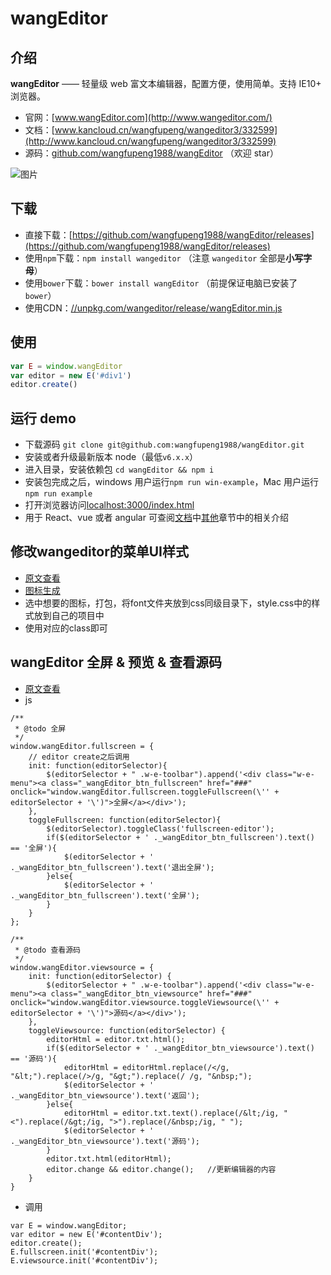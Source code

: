 
# wangEditor

## 介绍

**wangEditor** —— 轻量级 web 富文本编辑器，配置方便，使用简单。支持 IE10+ 浏览器。

- 官网：[www.wangEditor.com](http://www.wangeditor.com/)
- 文档：[www.kancloud.cn/wangfupeng/wangeditor3/332599](http://www.kancloud.cn/wangfupeng/wangeditor3/332599)
- 源码：[github.com/wangfupeng1988/wangEditor](https://github.com/wangfupeng1988/wangEditor) （欢迎 star）

![图片](http://images2015.cnblogs.com/blog/138012/201705/138012-20170530202905633-1840158981.png)




## 下载

- 直接下载：[https://github.com/wangfupeng1988/wangEditor/releases](https://github.com/wangfupeng1988/wangEditor/releases)
- 使用`npm`下载：`npm install wangeditor` （注意 `wangeditor` 全部是**小写字母**）
- 使用`bower`下载：`bower install wangEditor` （前提保证电脑已安装了`bower`）
- 使用CDN：[//unpkg.com/wangeditor/release/wangEditor.min.js](https://unpkg.com/wangeditor/release/wangEditor.min.js)


## 使用

```javascript
var E = window.wangEditor
var editor = new E('#div1')
editor.create()
```


## 运行 demo

- 下载源码 `git clone git@github.com:wangfupeng1988/wangEditor.git`
- 安装或者升级最新版本 node（最低`v6.x.x`）
- 进入目录，安装依赖包 `cd wangEditor && npm i`
- 安装包完成之后，windows 用户运行`npm run win-example`，Mac 用户运行`npm run example`
- 打开浏览器访问[localhost:3000/index.html](http://localhost:3000/index.html)
- 用于 React、vue 或者 angular 可查阅[文档](http://www.kancloud.cn/wangfupeng/wangeditor3/332599)中[其他](https://www.kancloud.cn/wangfupeng/wangeditor3/335783)章节中的相关介绍

## 修改wangeditor的菜单UI样式

- [原文查看](https://blog.csdn.net/qq_33010549/article/details/82782267)
- [图标生成](https://icomoon.io/)
- 选中想要的图标，打包，将font文件夹放到css同级目录下，style.css中的样式放到自己的项目中
- 使用对应的class即可

## wangEditor 全屏 & 预览 & 查看源码
- [原文查看](https://blog.csdn.net/qq_36025814/article/details/90212322)
- js

```
/**
 * @todo 全屏
 */
window.wangEditor.fullscreen = {
	// editor create之后调用
	init: function(editorSelector){
		$(editorSelector + " .w-e-toolbar").append('<div class="w-e-menu"><a class="_wangEditor_btn_fullscreen" href="###" οnclick="window.wangEditor.fullscreen.toggleFullscreen(\'' + editorSelector + '\')">全屏</a></div>');
	},
	toggleFullscreen: function(editorSelector){
		$(editorSelector).toggleClass('fullscreen-editor');
		if($(editorSelector + ' ._wangEditor_btn_fullscreen').text() == '全屏'){
			$(editorSelector + ' ._wangEditor_btn_fullscreen').text('退出全屏');
		}else{
			$(editorSelector + ' ._wangEditor_btn_fullscreen').text('全屏');
		}
	}
};
 
/**
 * @todo 查看源码
 */
window.wangEditor.viewsource = {
    init: function(editorSelector) {
    	$(editorSelector + " .w-e-toolbar").append('<div class="w-e-menu"><a class="_wangEditor_btn_viewsource" href="###" οnclick="window.wangEditor.viewsource.toggleViewsource(\'' + editorSelector + '\')">源码</a></div>');
    },
    toggleViewsource: function(editorSelector) {
    	editorHtml = editor.txt.html();
		if($(editorSelector + ' ._wangEditor_btn_viewsource').text() == '源码'){
			editorHtml = editorHtml.replace(/</g, "&lt;").replace(/>/g, "&gt;").replace(/ /g, "&nbsp;");
			$(editorSelector + ' ._wangEditor_btn_viewsource').text('返回');
		}else{
			editorHtml = editor.txt.text().replace(/&lt;/ig, "<").replace(/&gt;/ig, ">").replace(/&nbsp;/ig, " ");
			$(editorSelector + ' ._wangEditor_btn_viewsource').text('源码');
		}
        editor.txt.html(editorHtml);
        editor.change && editor.change();	//更新编辑器的内容
    }
}
```

- 调用

```
var E = window.wangEditor; 
var editor = new E('#contentDiv'); 
editor.create(); 
E.fullscreen.init('#contentDiv');
E.viewsource.init('#contentDiv');

```
